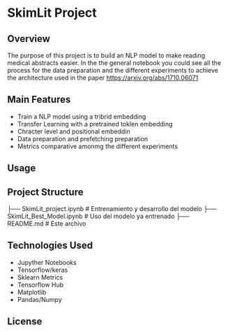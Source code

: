 # SkimLit Project

## Overview
The purpose of this project is to build an NLP model to make reading medical abstracts easier. In the the general notebook you could see all the process for the data preparation and the different experiments to achieve the  architecture used in the paper https://arxiv.org/abs/1710.06071

## Main Features
* Train a NLP model using a tribrid embedding
* Transfer Learning with a pretrained toklen embedding
* Chracter level and positional embeddin
* Data preparation and prefetching preparation
* Metrics comparative amonmg the different experiments 
## Usage
 
## Project Structure
├── SkimLit_project.ipynb          # Entrenamiento y desarrollo del modelo
├── SkimLit_Best_Model.ipynb       # Uso del modelo ya entrenado
├── README.md                      # Este archivo

## Technologies Used
* Jupyther Notebooks
* Tensorflow/keras
* Sklearn Metrics
* Tensorflow Hub
* Matplotlib
* Pandas/Numpy
## License 


